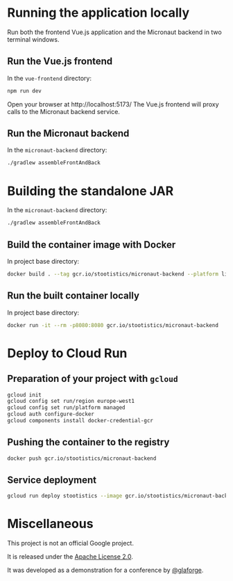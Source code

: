# Running the application locally

Run both the frontend Vue.js application and the Micronaut backend in two terminal windows.

## Run the Vue.js frontend

In the `vue-frontend` directory:

```bash
npm run dev
```

Open your browser at http://localhost:5173/
The Vue.js frontend will proxy calls to the Micronaut backend service.

## Run the Micronaut backend

In the `micronaut-backend` directory:

```bash
./gradlew assembleFrontAndBack
```

# Building the standalone JAR

In the `micronaut-backend` directory:

```bash
./gradlew assembleFrontAndBack
```

## Build the container image with Docker

In project base directory:

```bash
docker build . --tag gcr.io/stootistics/micronaut-backend --platform linux/amd64
```

## Run the built container locally

In project base directory:

```bash
docker run -it --rm -p8080:8080 gcr.io/stootistics/micronaut-backend
```

# Deploy to Cloud Run

## Preparation of your project with `gcloud`

```bash
gcloud init
gcloud config set run/region europe-west1
gcloud config set run/platform managed
gcloud auth configure-docker
gcloud components install docker-credential-gcr
```

## Pushing the container to the registry

```bash
docker push gcr.io/stootistics/micronaut-backend
```

## Service deployment

```bash
gcloud run deploy stootistics --image gcr.io/stootistics/micronaut-backend --allow-unauthenticated
```

# Miscellaneous

This project is not an official Google project.

It is released under the [Apache License 2.0](LICENSE).

It was developed as a demonstration for a conference by [@glaforge](https://github.com/glaforge).

